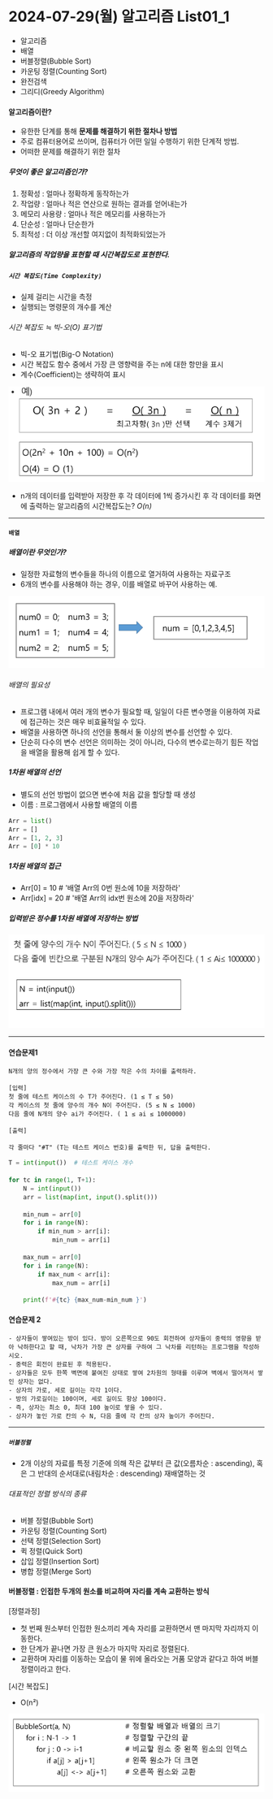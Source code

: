# 2024-07-29(월)  알고리즘 List01_1

- 알고리즘
- 배열
- 버블정렬(Bubble Sort)
- 카운팅 정렬(Counting Sort)
- 완전검색
- 그리디(Greedy Algorithm)

#### 알고리즘이란?

- 유한한 단계를 통해 **문제를 해결하기 위한 절차나 방법**
- 주로 컴퓨터용어로 쓰이며, 컴퓨터가 어떤 일일 수행하기 위한 단계적 방법.
- 어떠한 문제를 해결하기 위한 절차

##### 무엇이 좋은 알고리즘인가?

1. 정확성 : 얼마나 정확하게 동작하는가
2. 작업량 : 얼마나 적은 연산으로 원하는 결과를 얻어내는가
3. 메모리 사용량 : 얼마나 적은 메모리를 사용하는가
4. 단순성 : 얼마나 단순한가
5. 최적성 : 더 이상 개선할 여지없이 최적화되었는가

##### 알고리즘의 작업량을 표현할 때 시간복잡도로 표현한다.

##### `시간 복잡도(Time Complexity)`

- 실제 걸리는 시간을 측정
- 실행되는 명령문의 개수를 계산

###### 시간 복잡도 ≒ 빅-오(O) 표기법

- 빅-오 표기법(Big-O Notation)
- 시간 복잡도 함수 중에서 가장 큰 영향력을 주는 n에 대한 항만을 표시
- 계수(Coefficient)는 생략하여 표시

![alt text](/algo/list1/images/image_00.png)

- n개의 데이터를 입력받아 저장한 후 각 데이터에 1씩 증가시킨 후 각 데이터를 화면에 출력하는 알고리즘의 시간복잡도는?    *O(n)*

---

#### `배열`

##### 배열이란 무엇인가?

- 일정한 자료형의 변수들을 하나의 이름으로 열거하여 사용하는 자료구조
- 6개의 변수를 사용해야 하는 경우, 이를 배열로 바꾸어 사용하는 예.

![alt text](/algo/list1/images/image_0.png)

###### 배열의 필요성

- 프로그램 내에서 여러 개의 변수가 필요할 때, 일일이 다른 변수명을 이용하여 자료에 접근하는 것은 매우 비효율적일 수 있다.
- 배열을 사용하면 하나의 선언을 통해서 둘 이상의 변수를 선언할 수 있다.
- 단순히 다수의 변수 선언은 의미하는 것이 아니라, 다수의 변수로는하기 힘든 작업을 배열을 활용해 쉽게 할 수 있다.

##### 1차원 배열의 선언
- 별도의 선언 방법이 없으면 변수에 처음 값을 할당할 때 생성
- 이름 : 프로그램에서 사용할 배열의 이름

```python
Arr = list()
Arr = []
Arr = [1, 2, 3]
Arr = [0] * 10
```

##### 1차원 배열의 접근

- Arr[0] = 10  # '배열 Arr의 0번 원소에 10을 저장하라'
- Arr[idx] = 20 # '배열 Arr의 idx번 원소에 20을 저장하라'

##### 입력받은 정수를 1차원 배열에 저장하는 방법

![alt text](/algo/list1/images/image_1.png)


---

#### 연습문제1

```
N개의 양의 정수에서 가장 큰 수와 가장 작은 수의 차이를 출력하라.

[입력]
첫 줄에 테스트 케이스의 수 T가 주어진다. (1 ≤ T ≤ 50)
각 케이스의 첫 줄에 양수의 개수 N이 주어진다. (5 ≤ N ≤ 1000)
다음 줄에 N개의 양수 ai가 주어진다. ( 1 ≤ ai ≤ 1000000)

[출력]

각 줄마다 "#T" (T는 테스트 케이스 번호)를 출력한 뒤, 답을 출력한다.
```

```python
T = int(input())  # 테스트 케이스 개수

for tc in range(1, T+1):
    N = int(input())
    arr = list(map(int, input().split()))

    min_num = arr[0]
    for i in range(N):
        if min_num > arr[i]:
            min_num = arr[i]

    max_num = arr[0]
    for i in range(N):
        if max_num < arr[i]:
            max_num = arr[i]

    print(f'#{tc} {max_num-min_num }')
```

#### 연습문제 2

```
- 상자들이 쌓여있는 방이 있다. 방이 오른쪽으로 90도 회전하여 상자들이 중력의 영향을 받아 낙하한다고 할 때, 낙차가 가장 큰 상자를 구하여 그 낙차를 리턴하는 프로그램을 작성하시오.
- 중력은 회전이 완료된 후 적용된다.
- 상자들은 모두 한쪽 벽면에 붙여진 상태로 쌓여 2차원의 형태를 이루며 벽에서 떨어져서 쌓인 상자는 없다.
- 상자의 가로, 세로 길이는 각각 1이다.
- 방의 가로길이는 100이며, 세로 길이도 항상 100이다.
- 즉, 상자는 최소 0, 최대 100 높이로 쌓을 수 있다.
- 상자가 놓인 가로 칸의 수 N, 다음 줄에 각 칸의 상자 높이가 주어진다.
```
---

##### `버블정렬`

- 2개 이상의 자료를 특정 기준에 의해 작은 값부터 큰 값(오름차순 : ascending), 혹은 그 반대의 순서대로(내림차순 : descending) 재배열하는 것

###### 대표적인 정렬 방식의 종류

- 버블 정렬(Bubble Sort)
- 카운팅 정렬(Counting Sort)
- 선택 정렬(Selection Sort)
- 퀵 정렬(Quick Sort)
- 삽입 정렬(Insertion Sort)
- 병합 정렬(Merge Sort)

#### 버블정렬 : 인접한 두개의 원소를 비교하며 자리를 계속 교환하는 방식

[정렬과정]
- 첫 번째 원소부터 인접한 원소끼리 계속 자리를 교환하면서 맨 마지막 자리까지 이동한다.
- 한 단계가 끝나면 가장 큰 원소가 마지막 자리로 정렬된다.
- 교환하며 자리를 이동하는 모습이 물 위에 올라오는 거품 모양과 같다고 하여 버블 정렬이라고 한다.

[시간 복잡도]
- O(n²)


![alt text](/algo/list1/images/image_2.png)

